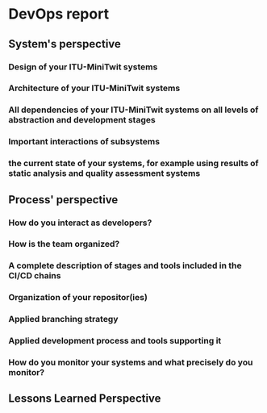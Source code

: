 # DevOps report

## System's perspective
### Design of your ITU-MiniTwit systems
### Architecture of your ITU-MiniTwit systems
### All dependencies of your ITU-MiniTwit systems on all levels of abstraction and development stages
### Important interactions of subsystems
### the current state of your systems, for example using results of static analysis and quality assessment systems

## Process' perspective
### How do you interact as developers?
### How is the team organized?
### A complete description of stages and tools included in the CI/CD chains
### Organization of your repositor(ies)
### Applied branching strategy
### Applied development process and tools supporting it
### How do you monitor your systems and what precisely do you monitor?

## Lessons Learned Perspective